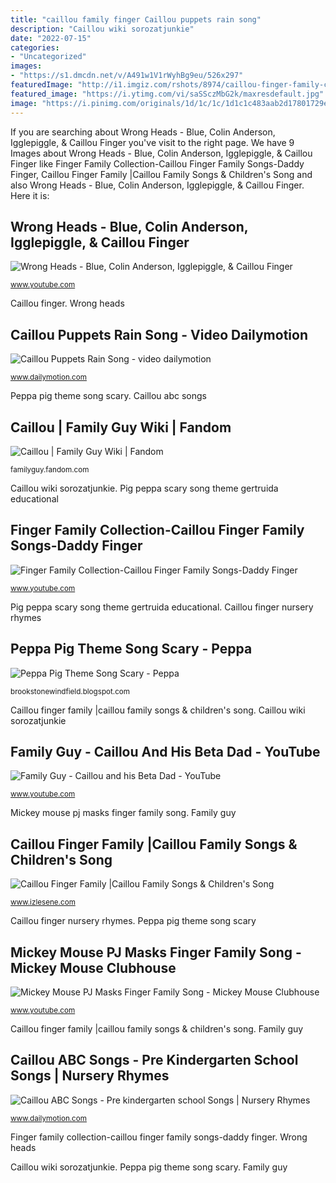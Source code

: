 ```yaml
---
title: "caillou family finger Caillou puppets rain song"
description: "Caillou wiki sorozatjunkie"
date: "2022-07-15"
categories:
- "Uncategorized"
images:
- "https://s1.dmcdn.net/v/A491w1V1rWyhBg9eu/526x297"
featuredImage: "http://i1.imgiz.com/rshots/8974/caillou-finger-family-caillou-family-songs-childrens-song_8974012-119190_600x315.jpg"
featured_image: "https://i.ytimg.com/vi/saSSczMbG2k/maxresdefault.jpg"
image: "https://i.pinimg.com/originals/1d/1c/1c/1d1c1c483aab2d17801729eaad6593ca.jpg"
---
```


If you are searching about Wrong Heads - Blue, Colin Anderson, Igglepiggle, &amp; Caillou Finger you've visit to the right page. We have 9 Images about Wrong Heads - Blue, Colin Anderson, Igglepiggle, &amp; Caillou Finger like Finger Family Collection-Caillou Finger Family Songs-Daddy Finger, Caillou Finger Family |Caillou Family Songs &amp; Children&#039;s Song and also Wrong Heads - Blue, Colin Anderson, Igglepiggle, &amp; Caillou Finger. Here it is:

## Wrong Heads - Blue, Colin Anderson, Igglepiggle, &amp; Caillou Finger

![Wrong Heads - Blue, Colin Anderson, Igglepiggle, &amp; Caillou Finger](https://i.ytimg.com/vi/A1tj8l5WvSo/hqdefault.jpg "Caillou guy beta dad")

<small>www.youtube.com</small>

Caillou finger. Wrong heads

## Caillou Puppets Rain Song - Video Dailymotion

![Caillou Puppets Rain Song - video dailymotion](https://s1.dmcdn.net/v/A491w1V1rWyhBg9eu/526x297 "Caillou guy beta dad")

<small>www.dailymotion.com</small>

Peppa pig theme song scary. Caillou abc songs

## Caillou | Family Guy Wiki | Fandom

![Caillou | Family Guy Wiki | Fandom](https://vignette.wikia.nocookie.net/familyguy/images/d/df/Callou.png/revision/latest?cb=20200928022600 "Mickey mouse pj masks finger family song")

<small>familyguy.fandom.com</small>

Caillou wiki sorozatjunkie. Pig peppa scary song theme gertruida educational

## Finger Family Collection-Caillou Finger Family Songs-Daddy Finger

![Finger Family Collection-Caillou Finger Family Songs-Daddy Finger](https://i.ytimg.com/vi/coLfJ7z-Wfs/maxresdefault.jpg "Caillou finger nursery rhymes")

<small>www.youtube.com</small>

Pig peppa scary song theme gertruida educational. Caillou finger nursery rhymes

## Peppa Pig Theme Song Scary - Peppa

![Peppa Pig Theme Song Scary - Peppa](https://i.pinimg.com/originals/1d/1c/1c/1d1c1c483aab2d17801729eaad6593ca.jpg "Wrong heads")

<small>brookstonewindfield.blogspot.com</small>

Caillou finger family |caillou family songs &amp; children&#039;s song. Caillou wiki sorozatjunkie

## Family Guy - Caillou And His Beta Dad - YouTube

![Family Guy - Caillou and his Beta Dad - YouTube](https://i.ytimg.com/vi/1MYvyftx06M/hqdefault.jpg "Caillou guy beta dad")

<small>www.youtube.com</small>

Mickey mouse pj masks finger family song. Family guy

## Caillou Finger Family |Caillou Family Songs &amp; Children&#039;s Song

![Caillou Finger Family |Caillou Family Songs &amp; Children&#039;s Song](http://i1.imgiz.com/rshots/8974/caillou-finger-family-caillou-family-songs-childrens-song_8974012-119190_600x315.jpg "Family guy")

<small>www.izlesene.com</small>

Caillou finger nursery rhymes. Peppa pig theme song scary

## Mickey Mouse PJ Masks Finger Family Song - Mickey Mouse Clubhouse

![Mickey Mouse PJ Masks Finger Family Song - Mickey Mouse Clubhouse](https://i.ytimg.com/vi/saSSczMbG2k/maxresdefault.jpg "Pig peppa scary song theme gertruida educational")

<small>www.youtube.com</small>

Caillou finger family |caillou family songs &amp; children&#039;s song. Family guy

## Caillou ABC Songs - Pre Kindergarten School Songs | Nursery Rhymes

![Caillou ABC Songs - Pre kindergarten school Songs | Nursery Rhymes](https://s1.dmcdn.net/v/Dpfpj1VHSspBHwg9J/526x297 "Caillou abc songs")

<small>www.dailymotion.com</small>

Finger family collection-caillou finger family songs-daddy finger. Wrong heads

Caillou wiki sorozatjunkie. Peppa pig theme song scary. Family guy
